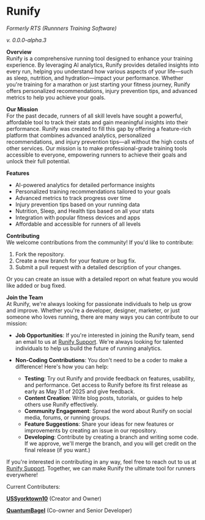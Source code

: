 # Runify
*Formerly RTS (Runnners Training Software)*

*v. 0.0.0-alpha.3*

**Overview**  
Runify is a comprehensive running tool designed to enhance your training experience. By leveraging AI analytics, Runify provides detailed insights into every run, helping you understand how various aspects of your life—such as sleep, nutrition, and hydration—impact your performance. Whether you're training for a marathon or just starting your fitness journey, Runify offers personalized recommendations, injury prevention tips, and advanced metrics to help you achieve your goals.

**Our Mission**   
For the past decade, runners of all skill levels have sought a powerful, affordable tool to track their stats and gain meaningful insights into their performance. Runify was created to fill this gap by offering a feature-rich platform that combines advanced analytics, personalized recommendations, and injury prevention tips—all without the high costs of other services. Our mission is to make professional-grade training tools accessible to everyone, empowering runners to achieve their goals and unlock their full potential.

**Features**  
- AI-powered analytics for detailed performance insights  
- Personalized training recommendations tailored to your goals  
- Advanced metrics to track progress over time  
- Injury prevention tips based on your running data  
- Nutrition, Sleep, and Health tips based on all your stats
- Integration with popular fitness devices and apps  
- Affordable and accessible for runners of all levels  


**Contributing**  
We welcome contributions from the community! If you'd like to contribute:  
1. Fork the repository.  
2. Create a new branch for your feature or bug fix.  
3. Submit a pull request with a detailed description of your changes.  

Or you can create an issue with a detailed report on what feature you would like added or bug fixed.

**Join the Team**  
At Runify, we're always looking for passionate individuals to help us grow and improve. Whether you're a developer, designer, marketer, or just someone who loves running, there are many ways you can contribute to our mission:

- **Job Opportunities**: If you're interested in joining the Runify team, send an email to us at [Runify Support](mailto:runifyai@gmail.com). We're always looking for talented individuals to help us build the future of running analytics.
  
- **Non-Coding Contributions**: You don't need to be a coder to make a difference! Here's how you can help:  
  - **Testing**: Try out Runify and provide feedback on features, usability, and performance. Get access to Runify before its first release as early as May 31 of 2025 and give feedback.
  - **Content Creation**: Write blog posts, tutorials, or guides to help others use Runify effectively.  
  - **Community Engagement**: Spread the word about Runify on social media, forums, or running groups.  
  - **Feature Suggestions**: Share your ideas for new features or improvements by creating an issue in our repository. 
  - **Developing**: Contribute by creating a branch and writing some code. If we approve, we'll merge the branch, and you will get credit on the final release (if you want.)

If you're interested in contributing in any way, feel free to reach out to us at [Runify Support](mailto:runifyai@gmail.com). Together, we can make Runify the ultimate tool for runners everywhere!

Current Contributers:

**[USSyorktown10](https://github.com/USSyorktown10)** (Creator and Owner)

**[QuantumBagel](https://github.com/quantumbagel)** (Co-owner and Senior Developer)
